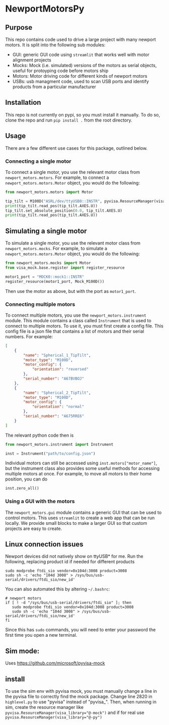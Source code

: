 # NewportMotorsPy

## Purpose
This repo contains code used to drive a large project with many newport motors. It is split into the following sub modules:
 - GUI: generic GUI code using `streamlit` that works well with motor alignment projects
 - Mocks: Mock (i.e. simulated) versions of the motors as serial objects, useful for protoyping code before motors ship
 - Motors: Motor driving code for different kinds of newport motors
 - USBs: usb managment code, used to scan USB ports and identify products from a particular manufacturer

## Installation
This repo is not currently on pypi, so you must install it manually. To do so, clone the repo and run `pip install .` from the root directory. 

## Usage
There are a few different use cases for this package, outlined below.

### Connecting a single motor
To connect a single motor, you use the relevant motor class from `newport_motors.motors`. For example, to connect a `newport_motors.motors.Motor` object, you would do the following:
```python
from newport_motors.motors import Motor

tip_tilt = M100D("ASRL/dev/ttyUSB0::INSTR", pyvisa.ResourceManager(visa_library="@_py"))
print(tip_tilt.read_pos(tip_tilt.AXES.U))
tip_tilt.set_absolute_position(0.0, tip_tilt.AXES.U)
print(tip_tilt.read_pos(tip_tilt.AXES.U))
```

## Simulating a single motor
To simulate a single motor, you use the relevant motor class from `newport_motors.mocks`. For example, to simulate a `newport_motors.motors.Motor` object, you would do the following:
```python
from newport_motors.mocks import Motor
from visa_mock.base.register import register_resource

motor1_port = "MOCK0::mock1::INSTR"
register_resource(motor1_port, Mock_M100D())
```
Then use the motor as above, but with the port as `motor1_port`.

### Connecting multiple motors
To connect multiple motors, you use the `newport_motors.instrument` module. This module contains a class called `Instrument` that is used to connect to multiple motors. To use it, you must first create a config file. This config file is a json file that contains a list of motors and their serial numbers. For example:
```json
[
    {
        "name": "Spherical_1_TipTilt",
        "motor_type": "M100D",
        "motor_config": {
            "orientation": "reversed"
        },
        "serial_number": "A67BVBOJ"
    },
    {
        "name": "Spherical_2_TipTilt",
        "motor_type": "M100D",
        "motor_config": {
            "orientation": "normal"
        },
        "serial_number": "A675RRE6"
    }
]
```

The relevant python code then is
```python
from newport_motors.instrument import Instrument

inst = Instrument("path/to/config.json")
```

Individual motors can still be accessed using `inst.motors["motor_name"]`, but the instrument class also provides some useful methods for accessing multiple motors at once. For example, to move all motors to their home position, you can do
```python
inst.zero_all()
```

### Using a GUI with the motors
The `newport_motors.gui` module contains a generic GUI that can be used to control motors. This uses `streamlit` to create a web app that can be run locally. We provide small blocks to make a larger GUI so that custom projects are easy to create. 


## Linux connection issues
Newport devices did not natively show on ttyUSB* for me. 
Run the following, replacing product id if needed for different products
```
sudo modprobe ftdi_sio vendor=0x104d:3008 product=3008
sudo sh -c 'echo "104d 3008" > /sys/bus/usb-serial/drivers/ftdi_sio/new_id'
```

You can also automated this by altering `~/.bashrc`:
```
# newport motors
if [ ! -d "/sys/bus/usb-serial/drivers/ftdi_sio" ]; then
   sudo modprobe ftdi_sio vendor=0x104d:3008 product=3008
   sudo sh -c 'echo "104d 3008" > /sys/bus/usb-serial/drivers/ftdi_sio/new_id'
fi
```
Since this has `sudo` commands, you will need to enter your password the first time you open a new terminal.

## Sim mode:
Uses https://github.com/microsoft/pyvisa-mock

## install
To use the sim env with pyvisa mock, you must manually change a line in the pyvisa file to correctly find the mock package. Change line 2820 in `highlevel.py` to use "pyvisa" instead of "pyvisa_". Then, when running in sim, create the resource manager like `pyvisa.ResourceManager(visa_library="@-mock")` and if for real use `pyvisa.ResourceManager(visa_library="@-py")`



